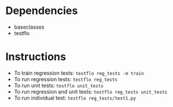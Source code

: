# Dependencies
- baseclasses
- testflo

# Instructions
- To train regression tests: `testflo reg_tests -m train`
- To run regression tests: `testflo reg_tests`
- To run unit tests: `testflo unit_tests`
- To run regression and unit tests: `testflo reg_tests unit_tests`
- To run individual test: `testflo reg_tests/test1.py`